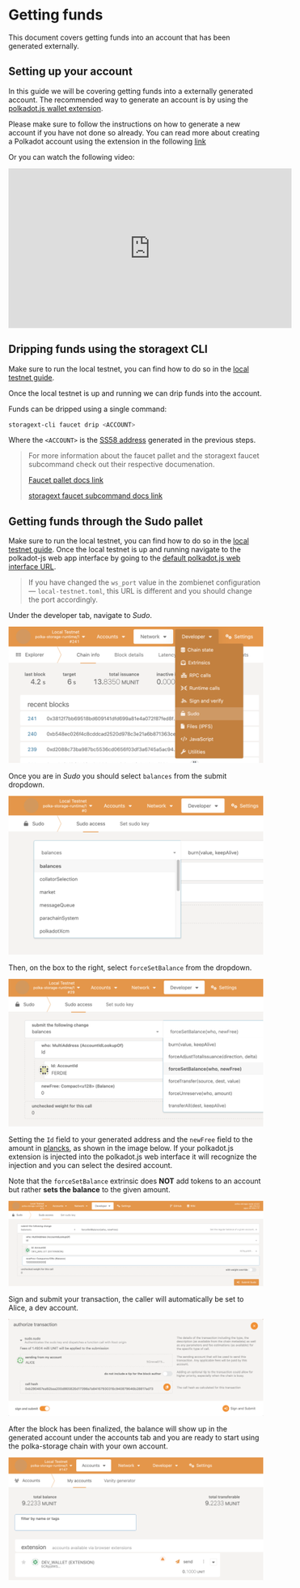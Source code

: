 # Getting funds

This document covers getting funds into an account that has been generated externally.

## Setting up your account

In this guide we will be covering getting funds into a externally generated account. The recommended way to generate an account is by using the [polkadot.js wallet extension](https://github.com/polkadot-js/extension).

Please make sure to follow the instructions on how to generate a new account if you have not done so already.
You can read more about creating a Polkadot account using the extension in the following [link](https://support.polkadot.network/support/solutions/articles/65000098878-how-to-create-a-dot-account#How-to-create-an-account-with-the-Polkadot-extension)

Or you can watch the following video:
<iframe
    style="display:block; margin-left:auto; margin-right:auto"
    width="560"
    height="315"
    src="https://www.youtube-nocookie.com/embed/DNU0p5G0Gqc?si=L_rsjH8zYDmNKVBB"
    title="YouTube video player"
    frameborder="0"
    allow="accelerometer; autoplay; clipboard-write; encrypted-media; gyroscope; picture-in-picture; web-share"
    referrerpolicy="strict-origin-when-cross-origin" allowfullscreen></iframe>

## Dripping funds using the storagext CLI

Make sure to run the local testnet, you can find how to do so in the [local testnet guide](index.md).

Once the local testnet is up and running we can drip funds into the account.

Funds can be dripped using a single command:

```bash
storagext-cli faucet drip <ACCOUNT>
```

Where the `<ACCOUNT>` is the [SS58 address](https://docs.substrate.io/learn/accounts-addresses-keys/) generated in the previous steps.

> For more information about the faucet pallet and the storagext faucet subcommand check out their respective documenation.
>
> [Faucet pallet docs link](../../architecture/pallets/faucet.md)
>
> [storagext faucet subcommand docs link](../../storagext-cli/faucet.md)

## Getting funds through the Sudo pallet

Make sure to run the local testnet, you can find how to do so in the [local testnet guide](index.md). Once the local testnet is up and running navigate to the polkadot-js web app interface by going to the [default polkadot.js web interface URL](https://polkadot.js.org/apps/?rpc=ws://127.0.0.1:42069).

> If you have changed the `ws_port` value in the zombienet configuration — `local-testnet.toml`,
> this URL is different and you should change the port accordingly.

Under the developer tab, navigate to *Sudo*.

![sudo selection](../../images/transfer-funds/developer-sudo.png)

Once you are in *Sudo* you should select `balances` from the submit dropdown.

![balance selection](../../images/transfer-funds/select-balance.png)

Then, on the box to the right, select `forceSetBalance` from the dropdown.

![force selection](../../images/transfer-funds/select-force.png)

Setting the `Id` field to your generated address and the `newFree` field to the amount in [plancks](../../glossary.md#planck),
as shown in the image below.
If your polkadot.js extension is injected into the polkadot.js web interface it will recognize the injection and you can select the desired account.

<div class="warning">

Note that the `forceSetBalance` extrinsic does **NOT** add tokens to an account but rather **sets the balance** to the given amount.

</div>

![balance forceSetBalance](../../images/transfer-funds/force-set-balance.png)

Sign and submit your transaction, the caller will automatically be set to Alice, a dev account.

![sign and submit](../../images/transfer-funds/sign-and-submit.png)

After the block has been finalized, the balance will show up in the generated account under the accounts tab and you are ready to start using the polka-storage chain with your own account.

![account balance](../../images/transfer-funds/account-balance.png)
